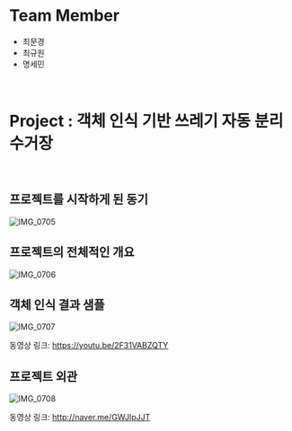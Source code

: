 # Team Member
* 최문경
* 최규원
* 명세민

<br>

# Project : 객체 인식 기반 쓰레기 자동 분리수거장

<br>

## 프로젝트를 시작하게 된 동기

![IMG_0705](https://github.com/2023-CLASS-2-Creative-ENG-Design/Team-2/assets/128119495/b61c36a2-007b-4539-858d-5c23057664c3)


## 프로젝트의 전체적인 개요

![IMG_0706](https://github.com/2023-CLASS-2-Creative-ENG-Design/Team-2/assets/128119495/3b2a0767-2d4f-4179-88f2-9ad0f9a56722)

## 객체 인식 결과 샘플

![IMG_0707](https://github.com/2023-CLASS-2-Creative-ENG-Design/Team-2/assets/128119495/18c8c9cd-4d83-4ea2-aff8-f79b88d789c7)

동영상 링크: https://youtu.be/2F31VABZQTY

## 프로젝트 외관

![IMG_0708](https://github.com/2023-CLASS-2-Creative-ENG-Design/Team-2/assets/128119495/202ac4c7-0bc1-4b97-8b41-c3fc70fb88fe)

동영상 링크: http://naver.me/GWJIpJJT
